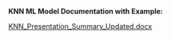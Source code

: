 **KNN ML Model Documentation with Example:**

[KNN_Presentation_Summary_Updated.docx](https://github.com/user-attachments/files/22760429/KNN_Presentation_Summary_Updated.docx)
